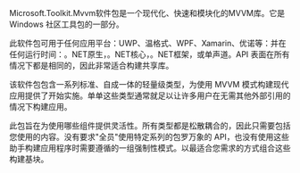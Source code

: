 ﻿Microsoft.Toolkit.Mvvm软件包是一个现代化、快速和模块化的MVVM库。它是 Windows 社区工具包的一部分。

此软件包可用于任何应用平台：UWP、温格式、WPF、Xamarin、优诺等：并在任何运行时间：。NET原生，。NET核心，。NET框架，或单声道。API 表面在所有情况下都是相同的，因此非常适合构建共享库。

该软件包包含一系列标准、自成一体的轻量级类型，为使用 MVVM 模式构建现代应用提供了开始实施。单单这些类型通常就足以让许多用户在无需其他外部引用的情况下构建应用。

此包旨在为使用哪些组件提供灵活性。所有类型都是松散耦合的，因此只需要包括您使用的内容。没有要求"全员"使用特定系列的包罗万象的 API，也没有使用这些助手构建应用程序时需要遵循的一组强制性模式。以最适合您需求的方式组合这些构建基块。
